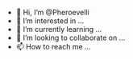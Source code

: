 - 👋 Hi, I’m @Pheroevelli
- 👀 I’m interested in ...
- 🌱 I’m currently learning ...
- 💞️ I’m looking to collaborate on ...
- 📫 How to reach me ...

<!---
Pheroevelli/Pheroevelli is a ✨ special ✨ repository because its `README.md` (this file) appears on your GitHub profile.
You can click the Preview link to take a look at your changes.
--->
